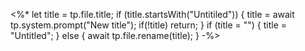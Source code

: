<%*
let title = tp.file.title;
if (title.startsWith("Untitiled")) {
	title = await tp.system.prompt("New title");
	if(!title) return;
}
if (title = "") {
	title = "Untitled";
} else {
	await tp.file.rename(title);
}
-%>
